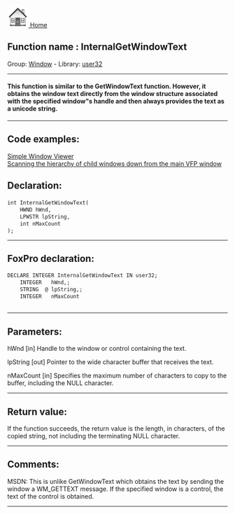 [<img src="../../images/home.png"> Home ](https://github.com/VFPX/Win32API)  

## Function name : InternalGetWindowText
Group: [Window](../../functions_group.md#Window)  -  Library: [user32](../../../libraries.md#user32)  
***  


#### This function is similar to the GetWindowText function. However, it obtains the window text directly from the window structure associated with the specified window"s handle and then always provides the text as a unicode string. 
***  


## Code examples:
[Simple Window Viewer](../../samples/sample_057.md)  
[Scanning the hierarchy of child windows down from the main VFP window](../../samples/sample_261.md)  

## Declaration:
```foxpro  
int InternalGetWindowText(
	HWND hWnd,
	LPWSTR lpString,
	int nMaxCount
);  
```  
***  


## FoxPro declaration:
```foxpro  
DECLARE INTEGER InternalGetWindowText IN user32;
	INTEGER   hWnd,;
	STRING  @ lpString,;
	INTEGER   nMaxCount
  
```  
***  


## Parameters:
hWnd
[in] Handle to the window or control containing the text. 

lpString
[out] Pointer to the wide character buffer that receives the text. 

nMaxCount
[in] Specifies the maximum number of characters to copy to the buffer, including the NULL character.
  
***  


## Return value:
If the function succeeds, the return value is the length, in characters, of the copied string, not including the terminating NULL character.  
***  


## Comments:
MSDN: This is unlike GetWindowText which obtains the text by sending the window a WM_GETTEXT message. If the specified window is a control, the text of the control is obtained.   
  
***  

